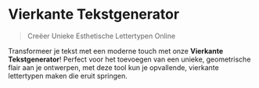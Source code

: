 # Vierkante Tekstgenerator

> Creëer Unieke Esthetische Lettertypen Online

Transformeer je tekst met een moderne touch met onze **Vierkante Tekstgenerator**! Perfect voor het toevoegen van een unieke, geometrische flair aan je ontwerpen, met deze tool kun je opvallende, vierkante lettertypen maken die eruit springen.